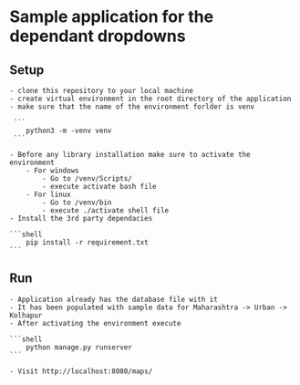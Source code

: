 # Sample application for the dependant dropdowns

## Setup
    - clone this repository to your local machine
    - create virtual environment in the root directory of the application
    - make sure that the name of the environment forlder is venv

     ```
        python3 -m -venv venv
     ```

    - Before any library installation make sure to activate the environment 
        - For windows 
            - Go to /venv/Scripts/
            - execute activate bash file
        - For linux
            - Go to /venv/bin
            - execute ./activate shell file
    - Install the 3rd party dependacies 

    ```shell
        pip install -r requirement.txt
    ```

## Run
    - Application already has the database file with it
    - It has been populated with sample data for Maharashtra -> Urban -> Kolhapur
    - After activating the environment execute

    ```shell
        python manage.py runserver
    ```
    
    - Visit http://localhost:8080/maps/
